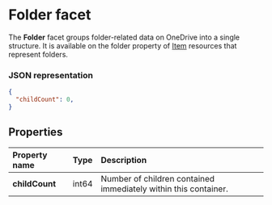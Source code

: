 ﻿# Folder facet

The **Folder** facet groups folder-related data on OneDrive into a single structure.
It is available on the folder property of [Item][item-resource] resources that represent folders.

### JSON representation

<!-- { "blockType": "resource", "@odata.type": "oneDrive.folder" } -->
```json
{
  "childCount": 0,
}
```
## Properties

| Property name  | Type  | Description                                                     |
|:---------------|:------|:----------------------------------------------------------------|
| **childCount** | int64 | Number of children contained immediately within this container. |

[item-resource]: ../resources/item.md
